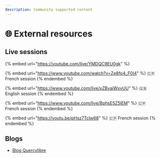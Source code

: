 ```yaml
---
description: Community supported content
---
```


# 🌐 External resources

## Live sessions



{% embed url="https://youtube.com/live/YMDQC9EU0gk" %}





{% embed url="https://www.youtube.com/watch?v=Ze8fp4_F0I4" %}
🇨🇵 French session
{% endembed %}

{% embed url="https://www.youtube.com/live/xZByaiWxvUU" %}
🇬🇧 English session
{% endembed %}

{% embed url="https://www.youtube.com/live/BphsE5Z5lEM" %}
🇨🇵 French session
{% endembed %}

{% embed url="https://youtu.be/pHsz7Tclw68" %}
🇨🇵 French session
{% endembed %}

## Blogs

* [Blog Quercylibre](https://doc.quercylibre.fr/Securit%C3%A9/CISO%20Assistant/01-ciso-assistant/)
